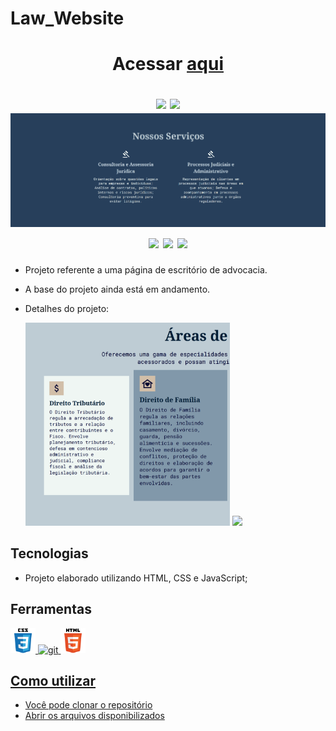 # Law_Website

<h1 align="center">
  <p>Acessar <a href="https://borges-camila.github.io/Law_Website/">aqui</a></p>
  <img src="./github/Page-1.png">
  <img src="./github/Page-2.png">
  <img src="./github/Page-3.png">
  <img src="./github/Page-4.png">
  <img src="./github/popup-1.png">
  <img src="./github/popup-2.png">
</h1>
 
- Projeto referente a uma página de escritório de advocacia.
- A base do projeto ainda está em andamento.

- Detalhes do projeto:

  <img src="./github/Detail-1.png" width="327"> <img src="./github/Detail-2.png" width="327">

## Tecnologias

- Projeto elaborado utilizando HTML, CSS e JavaScript;

## Ferramentas

<p align="left"> <a href="https://www.w3schools.com/css/" target="_blank" rel="noreferrer"> <img src="https://raw.githubusercontent.com/devicons/devicon/master/icons/css3/css3-original-wordmark.svg" alt="css3" width="40" height="40"/> </a> <a href="https://git-scm.com/" target="_blank" rel="noreferrer"> <img src="https://www.vectorlogo.zone/logos/git-scm/git-scm-icon.svg" alt="git" width="40" height="40"/> </a> <a href="https://www.w3.org/html/" target="_blank" rel="noreferrer"> <img src="https://raw.githubusercontent.com/devicons/devicon/master/icons/html5/html5-original-wordmark.svg" alt="html5" width="40" height="40"/> </a> <a href="https://reactjs.org/" target="_blank" rel="noreferrer">

## Como utilizar

- Você pode clonar o repositório
- Abrir os arquivos disponibilizados
